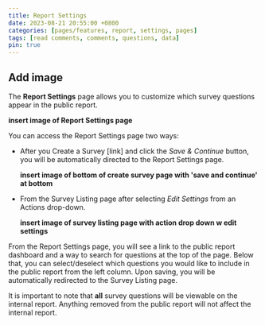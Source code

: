 ```yaml
---
title: Report Settings
date: 2023-08-21 20:55:00 +0800
categories: [pages/features, report, settings, pages]
tags: [read comments, comments, questions, data]
pin: true
---
```


## Add image

The **Report Settings** page allows you to customize which survey questions appear in the public report.  

**insert image of Report Settings page**  

You can access the Report Settings page two ways:
- After you Create a Survey [link] and click the *Save & Continue* button, you will be automatically directed to the Report Settings page.
  
  **insert image of bottom of create survey page with 'save and continue' at bottom**

- From the Survey Listing page after selecting *Edit Settings* from an Actions drop-down.
  
  **insert image of survey listing page with action drop down w edit settings**

From the Report Settings page, you will see a link to the public report dashboard and a way to search for questions at the top of the page. Below that, you can select/deselect which questions you would like to include in the public report from the left column. Upon saving, you will be automatically redirected to the Survey Listing page. 

It is important to note that **all** survey questions will be viewable on the internal report. Anything removed from the public report will not affect the internal report. 


